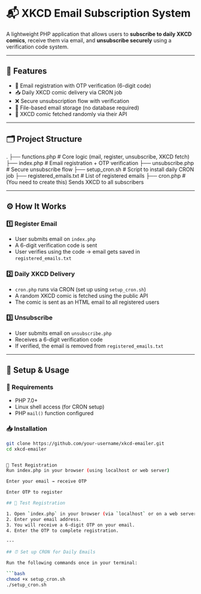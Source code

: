 # 📬 XKCD Email Subscription System

A lightweight PHP application that allows users to **subscribe to daily XKCD comics**, receive them via email, and **unsubscribe securely** using a verification code system.

---

## 🚀 Features

- 🔐 Email registration with OTP verification (6-digit code)
- 📥 Daily XKCD comic delivery via CRON job
- ❌ Secure unsubscription flow with verification
- 📁 File-based email storage (no database required)
- 🧠 XKCD comic fetched randomly via their API

---

## 🗂️ Project Structure

.
├── functions.php # Core logic (mail, register, unsubscribe, XKCD fetch)
├── index.php # Email registration + OTP verification
├── unsubscribe.php # Secure unsubscribe flow
├── setup_cron.sh # Script to install daily CRON job
├── registered_emails.txt # List of registered emails
├── cron.php # (You need to create this) Sends XKCD to all subscribers


---

## ⚙️ How It Works

### 1️⃣ Register Email

- User submits email on `index.php`
- A 6-digit verification code is sent
- User verifies using the code → email gets saved in `registered_emails.txt`

### 2️⃣ Daily XKCD Delivery

- `cron.php` runs via CRON (set up using `setup_cron.sh`)
- A random XKCD comic is fetched using the public API
- The comic is sent as an HTML email to all registered users

### 3️⃣ Unsubscribe

- User submits email on `unsubscribe.php`
- Receives a 6-digit verification code
- If verified, the email is removed from `registered_emails.txt`

---

## 🧪 Setup & Usage

### 🔧 Requirements

- PHP 7.0+
- Linux shell access (for CRON setup)
- PHP `mail()` function configured

### 📥 Installation

```bash
git clone https://github.com/your-username/xkcd-emailer.git
cd xkcd-emailer


📩 Test Registration
Run index.php in your browser (using localhost or web server)

Enter your email → receive OTP

Enter OTP to register

## 📩 Test Registration

1. Open `index.php` in your browser (via `localhost` or on a web server).
2. Enter your email address.
3. You will receive a 6-digit OTP on your email.
4. Enter the OTP to complete registration.

---

## ⏰ Set up CRON for Daily Emails

Run the following commands once in your terminal:

```bash
chmod +x setup_cron.sh
./setup_cron.sh
